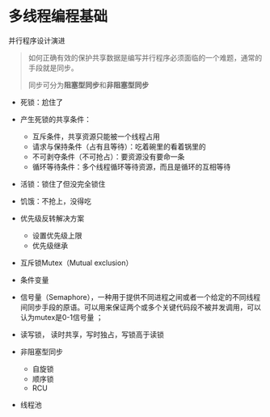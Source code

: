 # 多线程编程基础

并行程序设计演进

> 如何正确有效的保护共享数据是编写并行程序必须面临的一个难题，通常的手段就是同步。
>
> 同步可分为**阻塞型同步**和**非阻塞型同步**

+ 死锁：尬住了

+ 产生死锁的共享条件：
  + 互斥条件，共享资源只能被一个线程占用
  + 请求与保持条件（占有且等待）：吃着碗里的看着锅里的
  + 不可剥夺条件（不可抢占）：要资源没有要命一条
  + 循环等待条件：多个线程循环等待资源，而且是循环的互相等待
+ 活锁：锁住了但没完全锁住
+ 饥饿：不抢上，没得吃
+ 优先级反转解决方案
  + 设置优先级上限
  + 优先级继承
+ 互斥锁Mutex（Mutual exclusion）
+ 条件变量
+ 信号量（Semaphore），一种用于提供不同进程之间或者一个给定的不同线程间同步手段的原语。可以用来保证两个或多个关键代码段不被并发调用，可以认为mutex是0-1信号量 ；
+ 读写锁， 读时共享，写时独占，写锁高于读锁
+ 非阻塞型同步
  + 自旋锁
  + 顺序锁
  + RCU
+ 线程池
